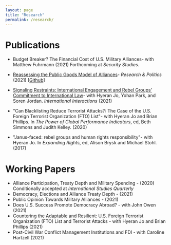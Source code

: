 ```yaml
---
layout: page
title: "Research"
permalink: /research/ 
---
```


# Publications
- Budget Breaker? The Financial Cost of U.S. Military Alliances- with Matthew Fuhrmann (2021) Forthcoming at *Security Studies*.

- [Reassessing the Public Goods Model of Alliances](https://journals.sagepub.com/doi/10.1177/20531680211005225)-  *Research & Politics* (2021) [[Github](https://github.com/joshuaalley/public-goods-test)]

- [Signaling Restraints: International Engagement and Rebel Groups’ Commitment to International Law](https://www.tandfonline.com/doi/full/10.1080/03050629.2020.1814761)- with Hyeran Jo, Yohan Park, and Soren Jordan. *International Interactions* (2021)

- "Can Blacklisting Reduce Terrorist Attacks?: The Case of the U.S. Foreign Terrorist Organization (FTO) List"- with Hyeran Jo and Brian Phillips. In *The Power of Global Performance Indicators*, ed, Beth Simmons and Judith Kelley. (2020) 

- "Janus-faced: rebel groups and human rights responsibility"- with Hyeran Jo. In *Expanding Rights*, ed, Alison Brysk and Michael Stohl. (2017)


# Working Papers

- Alliance Participation, Treaty Depth and Military Spending - (2020) Conditionally accepted at *International Studies Quarterly* 
- Democracy, Elections and Alliance Treaty Depth - (2021)
- Public Opinion Towards Military Alliances - (2021) 
- Does U.S. Success Promote Democracy Abroad? - with John Owen (2021) 
- Countering the Adaptable and Resilient: U.S. Foreign Terrorist Organization (FTO) List and Terrorist Attacks - with Hyeran Jo and Brian Phillips (2021)
- Post-Civil War Conflict Management Institutions and FDI -  with Caroline Hartzell (2021)

